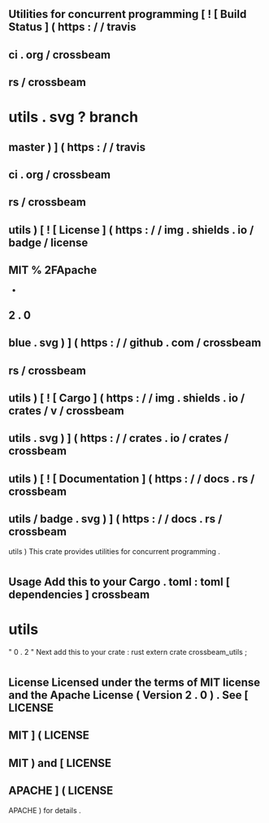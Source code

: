 #
Utilities
for
concurrent
programming
[
!
[
Build
Status
]
(
https
:
/
/
travis
-
ci
.
org
/
crossbeam
-
rs
/
crossbeam
-
utils
.
svg
?
branch
=
master
)
]
(
https
:
/
/
travis
-
ci
.
org
/
crossbeam
-
rs
/
crossbeam
-
utils
)
[
!
[
License
]
(
https
:
/
/
img
.
shields
.
io
/
badge
/
license
-
MIT
%
2FApache
-
-
2
.
0
-
blue
.
svg
)
]
(
https
:
/
/
github
.
com
/
crossbeam
-
rs
/
crossbeam
-
utils
)
[
!
[
Cargo
]
(
https
:
/
/
img
.
shields
.
io
/
crates
/
v
/
crossbeam
-
utils
.
svg
)
]
(
https
:
/
/
crates
.
io
/
crates
/
crossbeam
-
utils
)
[
!
[
Documentation
]
(
https
:
/
/
docs
.
rs
/
crossbeam
-
utils
/
badge
.
svg
)
]
(
https
:
/
/
docs
.
rs
/
crossbeam
-
utils
)
This
crate
provides
utilities
for
concurrent
programming
.
#
#
Usage
Add
this
to
your
Cargo
.
toml
:
toml
[
dependencies
]
crossbeam
-
utils
=
"
0
.
2
"
Next
add
this
to
your
crate
:
rust
extern
crate
crossbeam_utils
;
#
#
License
Licensed
under
the
terms
of
MIT
license
and
the
Apache
License
(
Version
2
.
0
)
.
See
[
LICENSE
-
MIT
]
(
LICENSE
-
MIT
)
and
[
LICENSE
-
APACHE
]
(
LICENSE
-
APACHE
)
for
details
.
